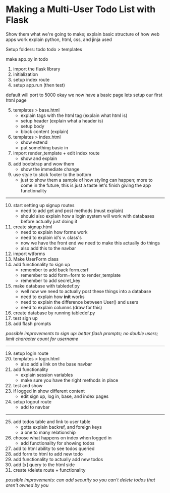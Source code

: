# Making a Multi-User Todo List with Flask

Show them what we're going to make;
explain basic structure of how web apps work
explain python, html, css, and jinja used

Setup folders:
todo
todo > templates

make app.py in todo

1. import the flask library
2. initialization
3. setup index route
4. setup app.run (then test)

default will port to 5000
okay we now have a basic page
lets setup our first html page

5. templates > base.html
	- explain tags with the html tag (explain what html is)
	- setup header (explain what a header is)
	- setup body
	- block content (explain)
6. templates > index.html
	- show extend
	- put something basic in
7. import render_template + edit index route
	- show and explain
8. add bootstrap and wow them
	- show the immediate change
9. use style to stick footer to the bottom
	- just to show them a sample of how styling can happen;
	  more to come in the future, this is just a taste
	  let's finish giving the app functionality

---

10. start setting up signup routes
	- need to add get and post methods (must explain)
	- should also explain how a login system 
	  will work with databases before actually just doing it
11. create signup.html
	- need to explain how forms work
	- need to explain id's v. class's
	- now we have the front end we need to make this actually do things
	- also add this to the navbar
12. import wtforms
13. Make UserForm class
14. add functionality to sign up
	- remember to add back form.csrf
	- remember to add form=form to render_template
	- remember to add secret_key
15. make database with tabledef.py
	- well now we need to actually post these things into a database
	- need to explain how __init__ works
	- need to explain the difference between User() and users
	- need to explain columns (draw for this)
16. create database by running tabledef.py
17. test sign up
18. add flash prompts

*possible improvements to sign up: better flash prompts; no double users; limit character count for username*

---

19. setup login route
20. templates > login.html
	- also add a link on the base navbar
21. add functionality
	- explain session variables
	- make sure you have the right methods in place
22. test and show
23. if logged in show different content
	- edit sign up, log in, base, and index pages
24. setup logout route
	- add to navbar

---

25. add todos table and link to user table
	- gotta explain backref, and foreign keys
	- a one to many relationship
26. choose what happens on index when logged in
	 - add functionality for showing todos
27. add to html ability to see todos queried
28. add form to html to add new todo
29. add functionality to actually add new todos
30. add [x] query to the html side
31. create /delete route + functionality

*possible improvements: can add security so you can't delete todos that aren't owned by you*


